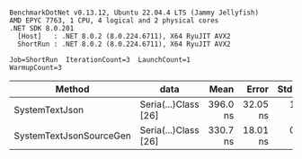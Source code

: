 ```

BenchmarkDotNet v0.13.12, Ubuntu 22.04.4 LTS (Jammy Jellyfish)
AMD EPYC 7763, 1 CPU, 4 logical and 2 physical cores
.NET SDK 8.0.201
  [Host]   : .NET 8.0.2 (8.0.224.6711), X64 RyuJIT AVX2
  ShortRun : .NET 8.0.2 (8.0.224.6711), X64 RyuJIT AVX2

Job=ShortRun  IterationCount=3  LaunchCount=1  
WarmupCount=3  

```
| Method                  | data                 | Mean     | Error    | StdDev  | Min      | Max      | Gen0   | Allocated |
|------------------------ |--------------------- |---------:|---------:|--------:|---------:|---------:|-------:|----------:|
| SystemTextJson          | Seria(...)Class [26] | 396.0 ns | 32.05 ns | 1.76 ns | 394.6 ns | 398.0 ns | 0.0038 |     320 B |
| SystemTextJsonSourceGen | Seria(...)Class [26] | 330.7 ns | 18.01 ns | 0.99 ns | 330.0 ns | 331.8 ns | 0.0043 |     360 B |
